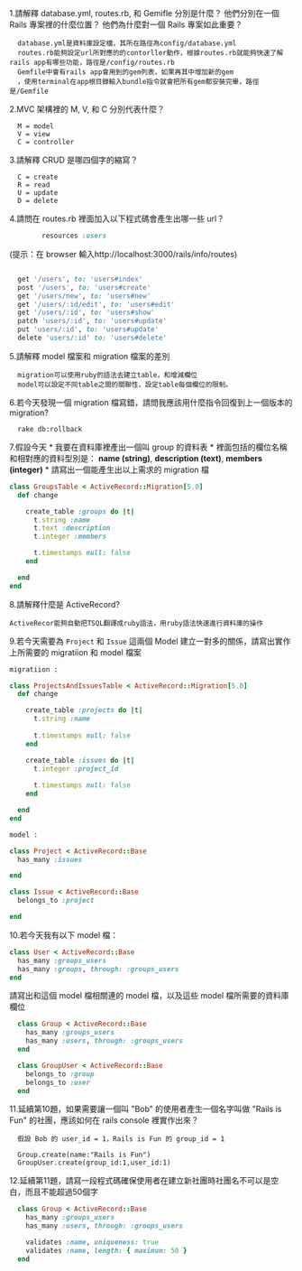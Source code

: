 1.請解釋 database.yml, routes.rb, 和 Gemifle 分別是什麼？ 他們分別在一個 Rails 專案裡的什麼位置？ 他們為什麼對一個 Rails 專案如此重要？
```
  database.yml是資料庫設定檔，其所在路徑為config/database.yml
  routes.rb能夠設定url所對應的的contorller動作，根據routes.rb就能夠快速了解rails app有哪些功能，路徑是/config/routes.rb
  Gemfile中會有rails app會用到的gem列表，如果再其中增加新的gem
  ，使用terminal在app根目錄輸入bundle指令就會把所有gem都安裝完畢，路徑是/Gemfile
```

2.MVC 架構裡的 M, V, 和 C 分別代表什麼？
```
  M = model
  V = view
  C = controller
```

3.請解釋 CRUD 是哪四個字的縮寫？
```
  C = create
  R = read
  U = update
  D = delete
```

4.請問在 routes.rb 裡面加入以下程式碼會產生出哪一些 url？ 
```ruby
		resources :users
```
(提示：在 browser 輸入http://localhost:3000/rails/info/routes)
  
```ruby

  get '/users', to: 'users#index'
  post '/users', to: 'users#create'
  get '/users/new', to: 'users#new'
  get '/users/:id/edit', to: 'users#edit'
  get '/users/:id', to: 'users#show'
  patch 'users/:id', to: 'users#update'
  put 'users/:id', to: 'users#update'
  delete 'users/:id' to: 'users#delete'

```

5.請解釋 model 檔案和 migration 檔案的差別
```
  migration可以使用ruby的語法去建立table，和增減欄位
  model可以設定不同table之間的關聯性，設定table每個欄位的限制。
```

6.若今天發現一個 migration 檔寫錯，請問我應該用什麼指令回復到上一個版本的 migration?
```
  rake db:rollback
```

7.假設今天
	* 我要在資料庫裡產出一個叫 group 的資料表
	* 裡面包括的欄位名稱和相對應的資料型別是： 
		**name (string)**,
		**description (text)**,
		**members (integer)**
    * 請寫出一個能產生出以上需求的 migration 檔
```ruby
class GroupsTable < ActiveRecord::Migration[5.0]
  def change

    create_table :groups do |t|
      t.string :name
      t.text :description
      t.integer :members

      t.timestamps null: false
    end

  end
end

```

8.請解釋什麼是 ActiveRecord? 
```
ActiveRecor能夠自動把TSQL翻譯成ruby語法，用ruby語法快速進行資料庫的操作
```


9.若今天需要為 ```Project``` 和 ```Issue``` 這兩個 Model 建立一對多的關係，請寫出實作上所需要的 migratiion 和 model 檔案 
```ruby
migratiion :

class ProjectsAndIssuesTable < ActiveRecord::Migration[5.0]
  def change

    create_table :projects do |t|
      t.string :name
      
      t.timestamps null: false
    end

    create_table :issues do |t|
      t.integer :project_id
      
      t.timestamps null: false
    end

  end
end

model :

class Project < ActiveRecord::Base
  has_many :issues

end

class Issue < ActiveRecord::Base
  belongs_to :project

end

```

10.若今天我有以下 model 檔：

  ```ruby
  class User < ActiveRecord::Base
    has_many :groups_users
    has_many :groups, through: :groups_users 
  end
  ```

  請寫出和這個 model 檔相關連的 model 檔，以及這些 model 檔所需要的資料庫欄位
```ruby
  class Group < ActiveRecord::Base
    has_many :groups_users
    has_many :users, through: :groups_users
  end

  class GroupUser < ActiveRecord::Base
    belongs_to :group
    belongs_to :user
  end

```

11.延續第10題，如果需要讓一個叫 "Bob" 的使用者產生一個名字叫做 "Rails is Fun" 的社團，應該如何在 rails console 裡實作出來？
```
  假設 Bob 的 user_id = 1，Rails is Fun 的 group_id = 1

  Group.create(name:"Rails is Fun")
  GroupUser.create(group_id:1,user_id:1)
```

12.延續第11題，請寫一段程式碼確保使用者在建立新社團時社團名不可以是空白，而且不能超過50個字
```ruby
  class Group < ActiveRecord::Base
    has_many :groups_users
    has_many :users, through: :groups_users

    validates :name, uniqueness: true
    validates :name, length: { maximum: 50 }
  end

```